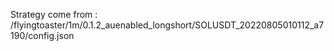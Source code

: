 Strategy come from : /flyingtoaster/1m/0.1.2_auenabled_longshort/SOLUSDT_20220805010112_a7190/config.json